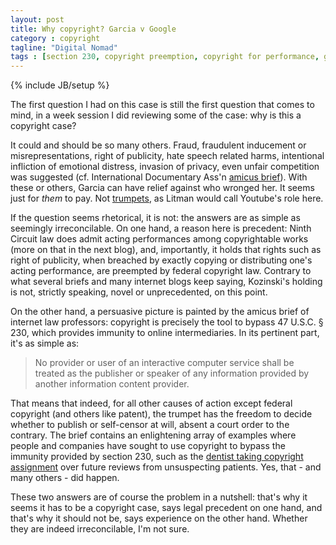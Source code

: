 ```yaml
---
layout: post
title: Why copyright? Garcia v Google
category : copyright
tagline: "Digital Nomad"
tags : [section 230, copyright preemption, copyright for performance, garcia-v-google, perverse incentives]
---
```

{% include JB/setup %}

The first question I had on this case is still the first question that comes to mind, in a week session I did reviewing some of the case: why is this a copyright case?

It could and should be so many others. Fraud, fraudulent inducement or misrepresentations, right of publicity, hate speech related harms, intentional infliction of emotional distress, invasion of privacy, even unfair competition was suggested (cf. International Documentary Ass'n [amicus brief](https://www.eff.org/files/2014/11/26/amicus_brief_of_international_documentary_assoc._film_independent_fredrik_gertten_and_morgan_spurlock_iso_defendants.pdf)). With these or others, Garcia can have relief against who wronged her. It seems just for _them_ to pay. Not [trumpets](http://papers.ssrn.com/sol3/papers.cfm?abstract_id=1474929), as Litman would call Youtube's role here.

If the question seems rhetorical, it is not: the answers are as simple as seemingly irreconcilable. On one hand, a reason here is precedent: Ninth Circuit law does admit acting performances among copyrightable works (more on that in the next blog), and, importantly, it holds that rights such as right of publicity, when breached by exactly copying or distributing one's acting performance, are preempted by federal copyright law. Contrary to what several briefs and many internet blogs keep saying, Kozinski's holding is not, strictly speaking, novel or unprecedented, on this point.

On the other hand, a persuasive picture is painted by the amicus brief of internet law professors: copyright is precisely the tool to bypass 47 U.S.C. § 230, which provides immunity to online intermediaries. In its pertinent part, it's as simple as:

> No provider or user of an interactive computer service shall be treated as the publisher or speaker of any information provided by another information content provider.

That means that indeed, for all other causes of action except federal copyright (and others like patent), the trumpet has the freedom to decide whether to publish or self-censor at will, absent a court order to the contrary.
The brief contains an enlightening array of examples where people and companies have sought to use copyright to bypass the immunity provided by section 230, such as the [dentist taking copyright assignment](http://www.forbes.com/sites/ericgoldman/2013/04/17/you-shouldnt-need-a-copyright-lawyer-to-pick-a-dentist/) over future reviews from unsuspecting patients. Yes, that - and many others - did happen.

These two answers are of course the problem in a nutshell: that's why it seems it has to be a copyright case, says legal precedent on one hand, and that's why it should not be, says experience on the other hand. Whether they are indeed irreconcilable, I'm not sure.
